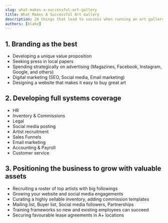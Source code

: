 ```yaml
---
slug: what-makes-a-successful-art-gallery
title: What Makes A Successful Art Gallery
description: 20 things that lead to success when running an art gallery
authors: [blake]
---
```


## 1. Branding as the best

- Developing a unique value proposition
- Seeking press in local papers
- Spending strategically on advertising (Magazines, Facebook, Instagram, Google, and others)
- Digital marketing (SEO, Social media, Email marketing)
- Designing a website that makes it easy to buy great art

## 2. Developing full systems coverage

- HR
- Inventory & Commissions
- Legal
- Social media posting
- Artist recruitment
- Sales Funnels
- Email marketing
- Accounting & Payroll
- Customer service

## 3. Positioning the business to grow with valuable assets

- Recruiting a roster of top artists with big followings
- Growing your website and social media engagements
- Curating a highly sellable inventory, adding commission templates
- Mailing list, Buyer list, Social media followers, Partnerships
- Training frameworks so new and existing employees can succeed
- Securing favourable lease agreements in A+ locations